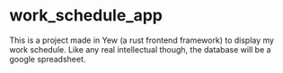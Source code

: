 # work_schedule_app
This is a project made in Yew (a rust frontend framework) to display my work schedule. Like any real intellectual though, the database will be a google spreadsheet.
